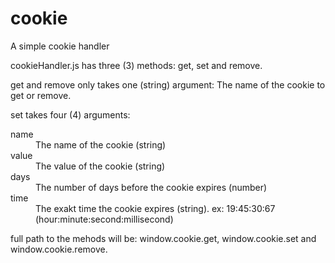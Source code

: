 cookie
======

A simple cookie handler

cookieHandler.js has three (3) methods: get, set and remove.

get and remove only takes one (string) argument: The name of the cookie to get or remove.

set takes four (4) arguments:
<dl>
<dt>name</dt>
<dd>The name of the cookie (string)</dd>
<dt>value</dt>
<dd>The value of the cookie (string)</dd>
<dt>days</dt>
<dd>The number of days before the cookie expires (number)</dd>
<dt>time</dt>
<dd>The exakt time the cookie expires (string). ex: 19:45:30:67 (hour:minute:second:millisecond)</dd>
<dl>

full path to the mehods will be:
window.cookie.get, window.cookie.set and window.cookie.remove.
